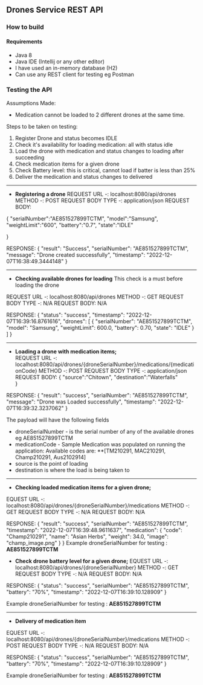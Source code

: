 
## Drones Service REST API

### How to build

#### Requirements

- Java 8
- Java IDE (Intellij or any other editor)
- I have used an in-memory database (H2)
- Can use any REST client for testing eg Postman

### Testing the API
Assumptions Made: 

- Medication cannot be loaded to 2 different drones at the same time.

Steps to be taken on testing:
1. Register Drone and status becomes IDLE
2. Check it's availability for loading medication: all with status idle 
3. Load the drone with medication and status changes to loading after succeeding
4. Check medication items for a given drone
5. Check Battery level: this is critical, cannot load if batter is less than 25%
6. Deliver the medication and status changes to delivered

----
- **Registering a drone** 
REQUEST URL -: localhost:8080/api/drones
METHOD -: POST
REQUEST BODY TYPE -: application/json
REQUEST BODY:

{
	"serialNumber":"AE851527899TCTM",
	"model":"Samsung",
	"weightLimit":"600",
	"battery":"0.7",
	"state":"IDLE"
	
}

RESPONSE:
{
    "result": "Success",
    "serialNumber": "AE851527899TCTM",
    "message": "Drone created successfully",
    "timestamp": "2022-12-07T16:38:49.3444148"
}

---
- **Checking available drones for loading**
This check is a must before loading the drone

REQUEST URL -: localhost:8080/api/drones
METHOD -: GET
REQUEST BODY TYPE -: N/A
REQUEST BODY: N/A

RESPONSE:
{
    "status": "success",
    "timestamp": "2022-12-07T16:39:16.8761616",
    "drones": [
        {
            "serialNumber": "AE851527899TCTM",
            "model": "Samsung",
            "weightLimit": 600.0,
            "battery": 0.70,
            "state": "IDLE"
        }
    ]
}

---
- **Loading a drone with medication items;**  
REQUEST URL -: localhost:8080/api/drones/{droneSerialNumber}/medications/{medicationCode}
METHOD -: POST
REQUEST BODY TYPE -: application/json
REQUEST BODY: 
{
	"source":"Chitown",
	"destination":"Waterfalls"	
}

RESPONSE:
{
    "result": "success",
    "serialNumber": "AE851527899TCTM",
    "message": "Drone was Loaded successfully",
    "timestamp": "2022-12-07T16:39:32.3237062"
}


The payload will have the following fields

- droneSerialNumber - is the serial number of any of the available drones eg AE851527899TCTM
- medicationCode - Sample Medication was populated on running the application: Available codes are: **[TM210291, MAC210291, Champ210291, Aus2102914]
- source is the point of loading
- destination is where the load is being taken to

---
- **Checking loaded medication items for a given drone;**

EQUEST URL -: localhost:8080/api/drones/{droneSerialNumber}/medications
METHOD -: GET
REQUEST BODY TYPE -: N/A
REQUEST BODY: N/A

RESPONSE:
{
    "result": "success",
    "serialNumber": "AE851527899TCTM",
    "timestamp": "2022-12-07T16:39:48.9611637",
    "medication": {
        "code": "Champ210291",
        "name": "Asian Herbs",
        "weight": 34.0,
        "image": "champ_image.png"
    }
}
 Example droneSerialNumber for testing : **AE851527899TCTM**



- **Check drone battery level for a given drone;**
EQUEST URL -: localhost:8080/api/drones/{droneSerialNumber}
METHOD -: GET
REQUEST BODY TYPE -: N/A
REQUEST BODY: N/A

RESPONSE:
{
    "status": "success",
    "serialNumber": "AE851527899TCTM",
    "battery": "70%",
    "timestamp": "2022-12-07T16:39:10.128909"
}

Example droneSerialNumber for testing : **AE851527899TCTM**

---
- **Delivery of medication item**

EQUEST URL -: localhost:8080/api/drones/{droneSerialNumber}/medications
METHOD -: POST
REQUEST BODY TYPE -: N/A
REQUEST BODY: N/A

RESPONSE:
{
    "status": "success",
    "serialNumber": "AE851527899TCTM",
    "battery": "70%",
    "timestamp": "2022-12-07T16:39:10.128909"
}

Example droneSerialNumber for testing : **AE851527899TCTM**



